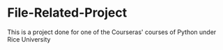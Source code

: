 # File-Related-Project
This is a project done for one of the Courseras' courses of Python under Rice University
